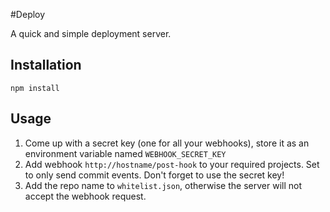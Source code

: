 #Deploy

A quick and simple deployment server.

## Installation

`npm install`

## Usage

1. Come up with a secret key (one for all your webhooks), store it as an environment variable named `WEBHOOK_SECRET_KEY`
2. Add webhook `http://hostname/post-hook` to your required projects. Set to only send commit events. Don't forget to use the secret key!
3. Add the repo name to `whitelist.json`, otherwise the server will not accept the webhook request.
